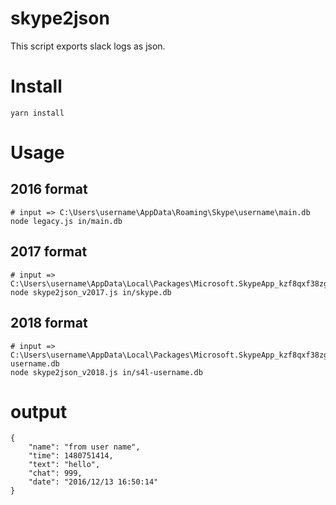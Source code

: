# skype2json

This script exports slack logs as json.

# Install

    yarn install

# Usage

## 2016 format

    # input => C:\Users\username\AppData\Roaming\Skype\username\main.db
    node legacy.js in/main.db

## 2017 format

    # input => C:\Users\username\AppData\Local\Packages\Microsoft.SkypeApp_kzf8qxf38zg5c\LocalState\username\skype.db
    node skype2json_v2017.js in/skype.db

## 2018 format

    # input => C:\Users\username\AppData\Local\Packages\Microsoft.SkypeApp_kzf8qxf38zg5c\LocalState\s4l-username.db
    node skype2json_v2018.js in/s4l-username.db

# output

    {
        "name": "from user name",
        "time": 1480751414,
        "text": "hello",
        "chat": 999,
        "date": "2016/12/13 16:50:14"
    }
